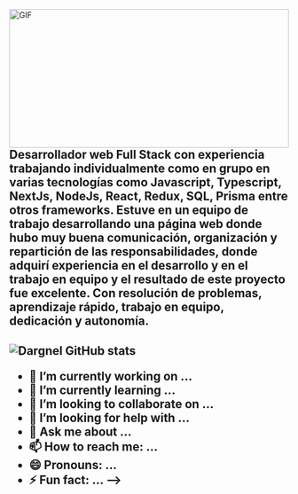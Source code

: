 


<div>  <img align="right" height=250px width=100% alt="GIF" src="https://images8.alphacoders.com/115/thumb-1920-1156488.png" />       </div>
</br>
<h2>Desarrollador web Full Stack con
experiencia trabajando
individualmente como en grupo en
varias tecnologías como Javascript,
Typescript, NextJs, NodeJs, React,
Redux, SQL, Prisma entre otros
frameworks.
Estuve en un equipo de trabajo
desarrollando una página web donde
hubo muy buena comunicación,
organización y repartición de las
responsabilidades, donde adquirí
experiencia en el desarrollo y en el
trabajo en equipo y el resultado de
este proyecto fue excelente.
Con resolución de problemas,
aprendizaje rápido, trabajo en
equipo, dedicación y autonomía.
<h2>

![Dargnel GitHub stats](https://github-readme-stats.vercel.app/api?username=Dargnel&show_icons=true&theme=radical)


- 🔭 I’m currently working on ...
- 🌱 I’m currently learning ...
- 👯 I’m looking to collaborate on ...
- 🤔 I’m looking for help with ...
- 💬 Ask me about ...
- 📫 How to reach me: ...
- 😄 Pronouns: ...
- ⚡ Fun fact: ...
-->
